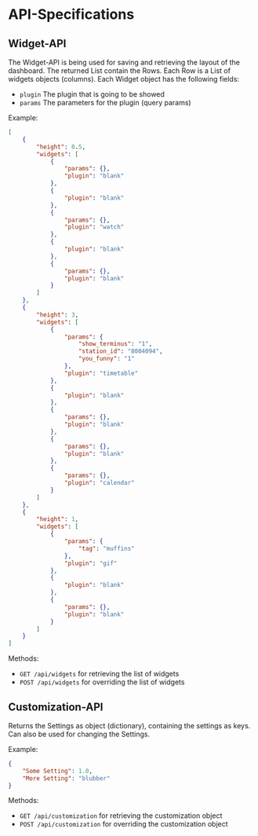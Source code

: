 # API-Specifications

## Widget-API

The Widget-API is being used for saving and retrieving the layout of the dashboard.
The returned List contain the Rows. Each Row is a List of widgets objects (columns).
Each Widget object has the following fields:
- `plugin` The plugin that is going to be showed
- `params` The parameters for the plugin (query params)

Example:
```json
[
    {
        "height": 0.5,
        "widgets": [
            {
                "params": {},
                "plugin": "blank"
            },
            {
                "plugin": "blank"
            },
            {
                "params": {},
                "plugin": "watch"
            },
            {
                "plugin": "blank"
            },
            {
                "params": {},
                "plugin": "blank"
            }
        ]
    },
    {
        "height": 3,
        "widgets": [
            {
                "params": {
                    "show_terminus": "1",
                    "station_id": "8004094",
                    "you_funny": "1"
                },
                "plugin": "timetable"
            },
            {
                "plugin": "blank"
            },
            {
                "params": {},
                "plugin": "blank"
            },
            {
                "params": {},
                "plugin": "blank"
            },
            {
                "params": {},
                "plugin": "calendar"
            }
        ]
    },
    {
        "height": 1,
        "widgets": [
            {
                "params": {
                    "tag": "muffins"
                },
                "plugin": "gif"
            },
            {
                "plugin": "blank"
            },
            {
                "params": {},
                "plugin": "blank"
            }
        ]
    }
]
```
Methods:
- `GET /api/widgets` for retrieving the list of widgets
- `POST /api/widgets` for overriding the list of widgets

## Customization-API

Returns the Settings as object (dictionary), containing the settings as keys.
Can also be used for changing the Settings.

Example:
```json
{
    "Some Setting": 1.0,
    "More Setting": "blubber"
}
```
Methods:
- `GET /api/customization` for retrieving the customization object
- `POST /api/customization` for overriding the customization object